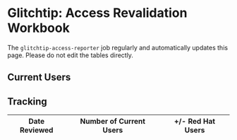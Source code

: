# Glitchtip: Access Revalidation Workbook

The `glitchtip-access-reporter` job regularly and automatically updates this page. Please do not edit the tables directly.

## Current Users

<!-- current users table: start -->
<!-- current users table: end -->


## Tracking

| Date Reviewed | Number of Current Users | +/- Red Hat Users |
| ------------- | ----------------------- | ----------------- |
<!-- tracking table: next row -->
